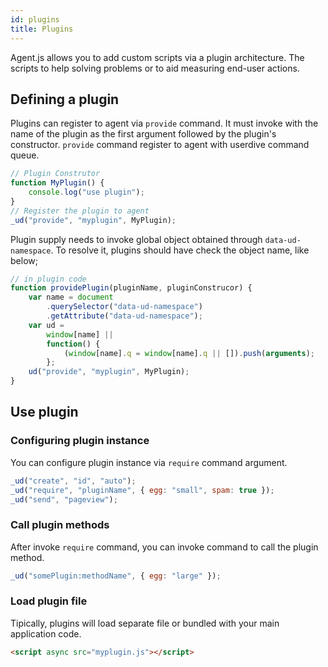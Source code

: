 ```yaml
---
id: plugins
title: Plugins
---
```


Agent.js allows you to add custom scripts via a plugin architecture.
The scripts to help solving problems or to aid measuring end-user actions.

## Defining a plugin

Plugins can register to agent via `provide` command.
It must invoke with the name of the plugin as the first argument followed by the plugin's constructor.
`provide` command register to agent with userdive command queue.

```js
// Plugin Construtor
function MyPlugin() {
    console.log("use plugin");
}
// Register the plugin to agent
_ud("provide", "myplugin", MyPlugin);
```

Plugin supply needs to invoke global object obtained through `data-ud-namespace`.
To resolve it, plugins should have check the object name, like below;

```js
// in plugin code
function providePlugin(pluginName, pluginConstrucor) {
    var name = document
        .querySelector("data-ud-namespace")
        .getAttribute("data-ud-namespace");
    var ud =
        window[name] ||
        function() {
            (window[name].q = window[name].q || []).push(arguments);
        };
    ud("provide", "myplugin", MyPlugin);
}
```

## Use plugin

### Configuring plugin instance

You can configure plugin instance via `require` command argument.

```js
_ud("create", "id", "auto");
_ud("require", "pluginName", { egg: "small", spam: true });
_ud("send", "pageview");
```

### Call plugin methods

After invoke `require` command, you can invoke command to call the plugin method.

```js
_ud("somePlugin:methodName", { egg: "large" });
```

### Load plugin file

Tipically, plugins will load separate file or bundled with your main application code.

```html
<script async src="myplugin.js"></script>
```
